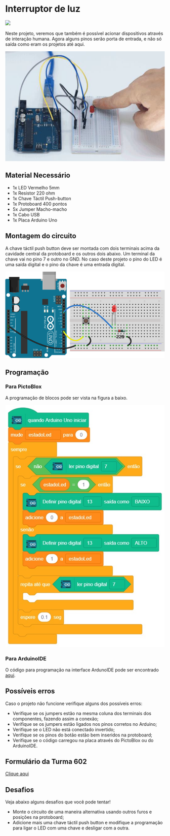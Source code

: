 # Interruptor de luz

<div style="display: inline_block">
  <img src="https://img.shields.io/badge/Arduino-Uno-blue">
</div>

Neste projeto, veremos que também é possível acionar dispositivos através de interação humana. Agora alguns pinos serão porta de entrada, e não só saída como eram os projetos até aqui.

![LEDblink](img/im1.png)

## Material Necessário

- 1x LED Vermelho 5mm
- 1x Resistor 220 ohm
- 1x Chave Táctil Push-button
- 1x Protoboard 400 pontos
- 5x Jumper Macho-macho
- 1x Cabo USB
- 1x Placa Arduino Uno

## Montagem do circuito

A chave táctil push button deve ser montada com dois terminais acima da cavidade central da protoboard e os outros dois abaixo. Um terminal da chave vai no pino 7 e outro no GND. No caso deste projeto o pino do LED é uma saída digital e o pino da chave é uma entrada digital.

![montageExample](img/im2.png)

## Programação

### Para PictoBlox

A programação de blocos pode ser vista na figura a baixo.

![montageExample](PictoBlox/main.png)

### Para ArduinoIDE

O código para programação na interface ArdunoIDE pode ser encontrado [aqui](ArduinoIDE/ArduinoIDE.cpp).

## Possíveis erros

Caso o projeto não funcione verifique alguns dos possíveis erros:

- Verifique se os jumpers estão na mesma coluna dos terminais dos componentes, fazendo assim a conexão;
- Verifique se os jumpers estão ligados nos pinos corretos no Arduino;
- Verifique se o LED não está conectado invertido;
- Verifique se os pinos do botão estão bem inseridos na protoboard;
- Verifique se o código carregou na placa através do PictoBlox ou do ArduinoIDE.

## Formulário da Turma 602

[Clique aqui](https://forms.gle/rHL5LdjgdufPxiQa6)

## Desafios

Veja abaixo alguns desafios que você pode tentar!

- Monte o circuito de uma maneira alternativa usando outros furos e posições na protoboard;
- Adicione mais uma chave táctil push button e modifique a programação para ligar o LED com uma chave e desligar com a outra.
